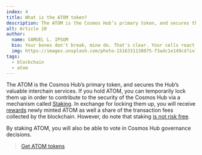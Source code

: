 ```yaml
---
index: 4
title: What is the ATOM token?
description: The ATOM is the Cosmos Hub’s primary token, and secures the Hub’s valuable interchain services.
alt: Article 10
author: 
  name: SAMUEL L. IPSUM
  bio: Your bones don't break, mine do. That's clear. Your cells react to bacteria and viruses differently than mine. You don't get sick, I do. That's also clear. But for some reason, you and I react the exact same way to water. We swallow it too fast, we choke. We get some in our lungs, we drown. However unreal it may seem, we are connected, you and I. We're on the same curve, just on opposite ends.
  img: https://images.unsplash.com/photo-1516331138075-f3adc1e149cd?ixlib=rb-1.2.1&ixid=MXwxMjA3fDB8MHxwaG90by1wYWdlfHx8fGVufDB8fHw%3D&auto=format&fit=crop&w=800&q=60
tags: 
  - blockchain
  - atom
---
```


The ATOM is the Cosmos Hub’s primary token, and secures the Hub’s valuable interchain services. If you hold ATOM, you can temporarily lock them up in order to contribute to the security of the Cosmos Hub via a mechanism called [Staking](/learn/faq/what-is-staking). In exchange for locking them up, you will receive [rewards](/learn/faq/what-rewards-can-be-expected-when-staking-atoms) newly minted ATOM as well a share of the transaction fees collected by the blockchain. However, do note that staking [is not risk free](/learn/faq/what-are-the-risks-associated-with-staking). 

By staking ATOM, you will also be able to vote in Cosmos Hub governance decisions.

> [Get ATOM tokens](/learn/get-atom)
